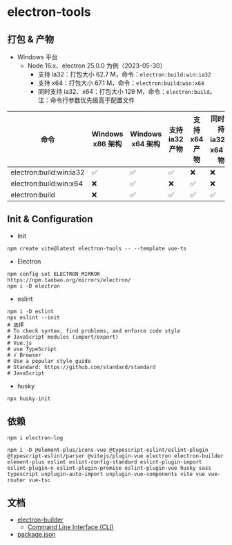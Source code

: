 # electron-tools

## 打包 & 产物

- Windows 平台
    - Node 16.x、electron 25.0.0 为例（2023-05-30）
        - 支持 ia32：打包大小 62.7 M，命令：`electron:build:win:ia32`
        - 支持 x64：打包大小 67.1 M，命令：`electron:build:win:x64`
        - 同时支持 ia32、x64：打包大小 129 M，命令：`electron:build`。注：命令行参数优先级高于配置文件

| 命令                      | Windows x86 架构 | Windows x64 架构 | 支持 ia32 产物 | 支持 x64 产物 | 同时支持 ia32、x64 产物 |
|-------------------------|----------------|----------------|------------|-----------|------------------|
| electron:build:win:ia32 | ✅              | ✅              | ✅          | ❌         | ❌                |
| electron:build:win:x64  | ❌              | ✅              | ❌          | ✅         | ❌                |
| electron:build          | ❌              | ✅              | ✅          | ✅         | ✅                |

## Init & Configuration

- Init

```shell
npm create vite@latest electron-tools -- --template vue-ts
```

- Electron

```shell
npm config set ELECTRON_MIRROR https://npm.taobao.org/mirrors/electron/
npm i -D electron
```

- eslint

```shell
npm i -D eslint
npx eslint --init
# 选择
# To check syntax, find problems, and enforce code style
# JavaScript modules (import/export)
# Vue.js
# use TypeScript
# √ Browser
# Use a popular style guide
# Standard: https://github.com/standard/standard
# JavaScript
```

- husky

```shell
npx husky-init
```

## 依赖

```shell
npm i electron-log
```

```shell
npm i -D @element-plus/icons-vue @typescript-eslint/eslint-plugin @typescript-eslint/parser @vitejs/plugin-vue electron electron-builder element-plus eslint eslint-config-standard eslint-plugin-import eslint-plugin-n eslint-plugin-promise eslint-plugin-vue husky sass typescript unplugin-auto-import unplugin-vue-components vite vue vue-router vue-tsc
```

## 文档

- [electron-builder](https://www.electron.build)
    - [Command Line Interface (CLI)](https://www.electron.build/cli)
- [package.json](https://docs.npmjs.com/cli/v9/configuring-npm/package-json)
